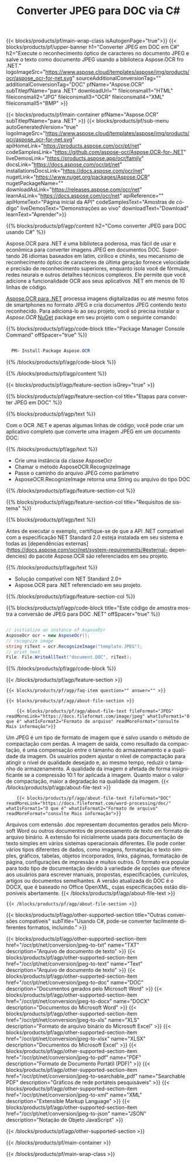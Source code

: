 ﻿---
title: Converter JPEG para DOC via C# 
weight: 3920
url: /pt/net/conversion/jpeg-to-doc/ 
lang: pt
langdirlevel: 2
locales: ja,it,ru,de,es,fr,nl,id,lt,pl,pt,vi,tr,ko
description: Código de exemplo para conversão de C# JPEG para DOC. Use o código de exemplo de API para arquivos JPEG em lote para conversão DOC em VB.NET, Asp.NET ou qualquer aplicativo baseado em .NET.
---

{{< blocks/products/pf/main-wrap-class isAutogenPage="true">}}
{{< blocks/products/pf/upper-banner h1="Converter JPEG em DOC em C#" h2="Execute o reconhecimento óptico de caracteres no documento JPEG e salve o texto como documento JPEG usando a biblioteca Aspose.OCR fro .NET." logoImageSrc="https://www.aspose.cloud/templates/aspose/img/products/ocr/aspose_ocr-for-net.svg" sourceAdditionalConversionTag="" additionalConversionTag="DOC" pfName="Aspose.OCR" subTitlepfName="para .NET" downloadUrl="" fileiconsmall1="HTML" fileiconsmall2="JPG" fileiconsmall3="OCR" fileiconsmall4="XML" fileiconsmall5="BMP" >}}


{{< blocks/products/pf/main-container pfName="Aspose.OCR" subTitlepfName="para .NET" >}}
{{< blocks/products/pf/sub-menu autoGeneratedVersion="true" logoImageSrc="https://www.aspose.cloud/templates/aspose/img/products/ocr/aspose_ocr-for-net.svg" apiHomeLink="https://products.aspose.com/ocr/pt/net" codeSamplesLink="https://github.com/aspose-ocr/Aspose.OCR-for-.NET" liveDemosLink="https://products.aspose.app/ocr/family" docsLink="https://docs.aspose.com/ocr/pt/net" installationsDocsLink="https://docs.aspose.com/ocr/net" nugetLink="https://www.nuget.org/packages/Aspose.OCR" nugetPackageName="" downloadAsLink="https://releases.aspose.com/ocr/net" learnAsLink="https://docs.aspose.com/ocr/net" apiReference="" apiHomeText="Página inicial da API" codeSamplesText="Amostras de código" liveDemosText="Demonstrações ao vivo" downloadText="Download" learnText="Aprender">}}

{{% blocks/products/pf/agp/content h2="Como converter JPEG para DOC usando C#" %}}

Aspose.OCR para .NET é uma biblioteca poderosa, mas fácil de usar e econômica para converter imagens JPEG em documentos DOC. Suportando 26 idiomas baseados em latim, cirílico e chinês, seu mecanismo de reconhecimento óptico de caracteres de última geração fornece velocidade e precisão de reconhecimento superiores, enquanto isola você de fórmulas, redes neurais e outros detalhes técnicos complexos. Ele permite que você adicione a funcionalidade OCR aos seus aplicativos .NET em menos de 10 linhas de código.

[Aspose.OCR para .NET](https://products.aspose.com/ocr/net)
 processa imagens digitalizadas ou até mesmo fotos de smartphones no formato JPEG e cria documentos JPEG contendo texto reconhecido. Para adicioná-lo ao seu projeto, você só precisa instalar o *Aspose.OCR*
 [NuGet](https://www.nuget.org/packages/aspose.ocr)
 package em seu projeto com o seguinte comando:

{{% blocks/products/pf/agp/code-block title="Package Manager Console Command" offSpacer="true" %}}

```cs

  PM> Install-Package Aspose.OCR

```

{{% /blocks/products/pf/agp/code-block %}}

{{% /blocks/products/pf/agp/content %}}

{{< blocks/products/pf/agp/feature-section isGrey="true" >}}

{{% blocks/products/pf/agp/feature-section-col title="Etapas para converter JPEG em DOC" %}}

{{% blocks/products/pf/agp/text %}}

Com o OCR .NET e apenas algumas linhas de código, você pode criar um aplicativo completo que converte uma imagem JPEG em um documento DOC:

{{% /blocks/products/pf/agp/text %}}

+ Crie uma instância da classe AsposeOcr
+ Chamar o método AsposeOCR.RecognizeImage
+ Passe o caminho do arquivo JPEG como parâmetro
+ AsposeOCR.RecognizeImage retorna uma String ou arquivo do tipo DOC

{{% /blocks/products/pf/agp/feature-section-col %}}

{{% blocks/products/pf/agp/feature-section-col title="Requisitos de sistema" %}}

{{% blocks/products/pf/agp/text %}}

Antes de executar o exemplo, certifique-se de que a API .NET compatível com a especificação NET Standard 2.0 esteja instalada em seu sistema e todas as [dependências externas](https://docs.aspose.com/ocr/net/system-requirements/#external- dependencies) do pacote Aspose.OCR são referenciados em seu projeto.

{{% /blocks/products/pf/agp/text %}}

- Solução compatível com NET Standard 2.0+
- Aspose.OCR para .NET referenciado em seu projeto.

{{% /blocks/products/pf/agp/feature-section-col %}}

{{% blocks/products/pf/agp/code-block title="Este código de amostra mostra a conversão de JPEG para DOC .NET" offSpacer="true" %}}

```cs

// initialize an instance of AsposeOcr
AsposeOcr ocr = new AsposeOcr();
// recognize image
string riText = ocr.RecognizeImage("template.JPEG");
// print text
File. File.WriteAllText("document.DOC", riText);

```

{{% /blocks/products/pf/agp/code-block %}}

{{< /blocks/products/pf/agp/feature-section >}}

    {{< blocks/products/pf/agp/faq-item question="" answer="" >}}

    {{< blocks/products/pf/agp/about-file-section >}}
       
        {{< blocks/products/pf/agp/about-file-text fileFormat="JPEG" readMoreLink="https://docs.fileformat.com/image/jpeg" whatIsFormat1="O que é" whatIsFormat2="Formato de arquivo" readMoreFormat="consulte Mais informação">}}
Um JPEG é um tipo de formato de imagem que é salvo usando o método de compactação com perdas. A imagem de saída, como resultado da compactação, é uma compensação entre o tamanho do armazenamento e a qualidade da imagem. Os usuários podem ajustar o nível de compactação para atingir o nível de qualidade desejado e, ao mesmo tempo, reduzir o tamanho do armazenamento. A qualidade da imagem é afetada de forma insignificante se a compressão 10:1 for aplicada à imagem. Quanto maior o valor de compactação, maior a degradação na qualidade da imagem.
        {{< /blocks/products/pf/agp/about-file-text >}}

        {{< blocks/products/pf/agp/about-file-text fileFormat="DOC" readMoreLink="https://docs.fileformat.com/word-processing/doc/" whatIsFormat1="O que é" whatIsFormat2="Formato de arquivo" readMoreFormat="consulte Mais informação">}}
Arquivos com extensão .doc representam documentos gerados pelo Microsoft Word ou outros documentos de processamento de texto em formato de arquivo binário. A extensão foi inicialmente usada para documentação de texto simples em vários sistemas operacionais diferentes. Ele pode conter vários tipos diferentes de dados, como imagens, formatação e texto simples, gráficos, tabelas, objetos incorporados, links, páginas, formatação de página, configurações de impressão e muitos outros. O formato era popular para todo tipo de documentação devido à variedade de opções que oferece aos usuários para escrever manuais, propostas, especificações, currículos, artigos ou documentos semelhantes. A versão atualizada do DOC é o DOCX, que é baseado no Office OpenXML, cujas especificações estão disponíveis abertamente.
        {{< /blocks/products/pf/agp/about-file-text >}}

    {{< /blocks/products/pf/agp/about-file-section >}}

<!-- aboutfile Ends -->

{{< blocks/products/pf/agp/other-supported-section title="Outras conversões compatíveis" subTitle="Usando C#, pode-se converter facilmente diferentes formatos, incluindo." >}}

{{< blocks/products/pf/agp/other-supported-section-item href="/ocr/pt/net/conversion/jpeg-to-txt" name="TXT" description="Arquivo de documento de texto" >}}
{{< blocks/products/pf/agp/other-supported-section-item href="/ocr/pt/net/conversion/jpeg-to-text" name="Text" description="Arquivo de documento de texto" >}}
{{< blocks/products/pf/agp/other-supported-section-item href="/ocr/pt/net/conversion/jpeg-to-doc" name="DOC" description="Documentos gerados pelo Microsoft Word" >}}
{{< blocks/products/pf/agp/other-supported-section-item href="/ocr/pt/net/conversion/jpeg-to-docx" name="DOCX" description="Documentos do Microsoft Word" >}}
{{< blocks/products/pf/agp/other-supported-section-item href="/ocr/pt/net/conversion/jpeg-to-xls" name="XLS" description="Formato de arquivo binário do Microsoft Excel" >}}
{{< blocks/products/pf/agp/other-supported-section-item href="/ocr/pt/net/conversion/jpeg-to-xlsx" name="XLSX" description="Documentos do Microsoft Excel" >}}
{{< blocks/products/pf/agp/other-supported-section-item href="/ocr/pt/net/conversion/jpeg-to-pdf" name="PDF" description="Formato de Documento Portátil (PDF)" >}}
{{< blocks/products/pf/agp/other-supported-section-item href="/ocr/pt/net/conversion/jpeg-to-searchable_pdf" name="Searchable PDF" description="Gráficos de rede portáteis pesquisáveis" >}}
{{< blocks/products/pf/agp/other-supported-section-item href="/ocr/pt/net/conversion/jpeg-to-xml" name="XML" description="Extensible Markup Language" >}}
{{< blocks/products/pf/agp/other-supported-section-item href="/ocr/pt/net/conversion/jpeg-to-json" name="JSON" description="Notação de Objeto JavaScript" >}}

{{< /blocks/products/pf/agp/other-supported-section >}}

{{< /blocks/products/pf/main-container >}}
    
{{< /blocks/products/pf/main-wrap-class >}}
